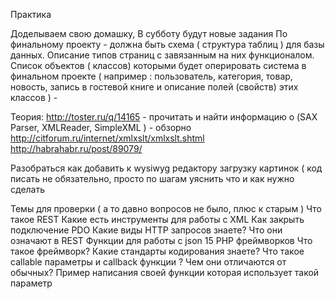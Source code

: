 Практика

Доделываем свою домашку, В субботу будут новые задания
По финальному проекту - должна быть схема ( структура таблиц ) для базы данных. Описание типов страниц с завязанным на них функционалом. Список объектов ( классов) которыми будет оперировать система в финальном проекте ( например : пользователь, категория, товар, новость, запись в гостевой книге и описание полей (свойств) этих классов ) -

Теория:
http://toster.ru/q/14165 - прочитать  и найти информацию о (SAX Parser, XMLReader, SimpleXML ) - обзорно
http://citforum.ru/internet/xmlxslt/xmlxslt.shtml
http://habrahabr.ru/post/89079/

Разобраться как добавить к wysiwyg редактору загрузку картинок ( код писать не обязательно, просто по шагам уяснить что и как нужно сделать

Темы для проверки ( а то давно вопросов не было, плюс к старым )
Что такое REST
Какие есть инструменты для работы с XML
Как закрыть подключение PDO
Какие виды HTTP запросов знаете? Что они означают в REST
Функции для работы с json
15 PHP фреймворков
Что такое фреймворк?
Какие стандарты кодирования знаете?
Что такое callable параметры и callback функции ?
Чем они отличаются от обычных?
Пример написания своей функции которая использует такой параметр
